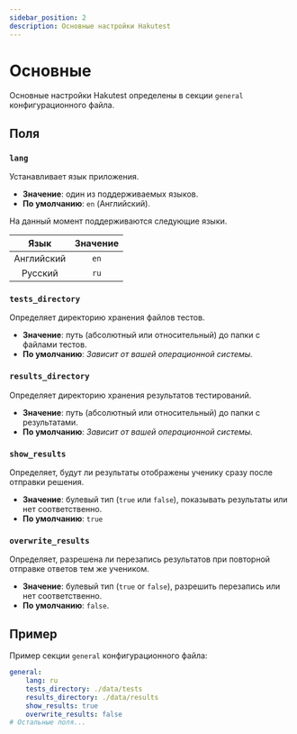 ```yaml
---
sidebar_position: 2
description: Основные настройки Hakutest
---
```


# Основные

Основные настройки Hakutest определены в секции `general` конфигурационного файла.

## Поля

### `lang`

Устанавливает язык приложения.

-   **Значение**: один из поддерживаемых языков.
-   **По умолчанию**: `en` (Английский).

На данный момент поддерживаются следующие языки.

|    Язык    | Значение |
| :--------: | :------: |
| Английский |   `en`   |
|  Русский   |   `ru`   |

### `tests_directory`

Определяет директорию хранения файлов тестов.

-   **Значение**: путь (абсолютный или относительный) до папки с файлами тестов.
-   **По умолчанию**: _Зависит от вашей операционной системы._

### `results_directory`

Определяет директорию хранения результатов тестирований.

-   **Значение**: путь (абсолютный или относительный) до папки с результатами.
-   **По умолчанию**: _Зависит от вашей операционной системы._

### `show_results`

Определяет, будут ли результаты отображены ученику сразу после отправки решения.

-   **Значение**: булевый тип (`true` или `false`), показывать результаты или нет соответственно.
-   **По умолчанию**: `true`

### `overwrite_results`

Определяет, разрешена ли перезапись результатов при повторной отправке ответов тем же учеником.

-   **Значение**: булевый тип (`true` or `false`), разрешить перезапись или нет соответственно.
-   **По умолчанию**: `false`.

## Пример

Пример секции `general` конфигурационного файла:

```yaml title='config.yaml'
general:
    lang: ru
    tests_directory: ./data/tests
    results_directory: ./data/results
    show_results: true
    overwrite_results: false
# Остальные поля...
```
